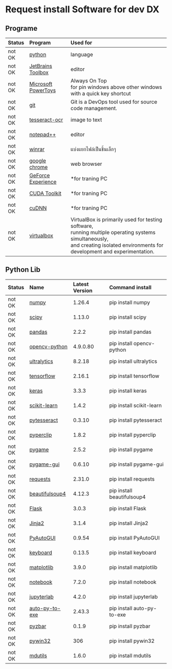 



# Request install Software for dev DX

## Programe
  

|Status|Program|Used for|
| :--- | :--- | :--- |
|not OK|[python](https://www.python.org/downloads/release/python-31011/)|language|
|not OK|[JetBrains Toolbox](https://www.jetbrains.com/toolbox-app/)|editor|
|not OK|[Microsoft PowerToys](https://learn.microsoft.com/th-th/windows/powertoys/)|Always On Top <br>for pin windows above other windows with a quick key shortcut|
|not OK|[git](https://git-scm.com/download/win/)|Git is a DevOps tool used for source code management.|
|not OK|[tesseract-ocr](https://github.com/UB-Mannheim/tesseract/wiki)|image to text|
|not OK|[notepad++](https://notepad-plus-plus.org/downloads/)|editor|
|not OK|[winrar](https://www.win-rar.com/predownload.html/)|แบ่งแยกไฟล์เป็นชิ้นเล็กๆ|
|not OK|[google chrome](https://www.google.com/intl/th/chrome/)|web browser|
|not OK|[GeForce Experience](https://www.nvidia.com/en-us/geforce/geforce-experience/)|*for traning PC|
|not OK|[CUDA Toolkit](https://developer.nvidia.com/cuda-toolkit-archive/)|*for traning PC|
|not OK|[cuDNN](https://developer.nvidia.com/rdp/cudnn-archive/)|*for traning PC|
|not OK|[virtualbox](https://www.virtualbox.org/wiki/Downloads/)|VirtualBox is primarily used for testing software, <br>running multiple operating systems simultaneously, <br>and creating isolated environments for development and experimentation.|

## Python Lib
  

|Status|Name|Latest Version|Command install|
| :--- | :--- | :--- | :--- |
|not OK|[numpy](https://pypi.org/project/numpy/)|1.26.4|pip install numpy|
|not OK|[scipy](https://pypi.org/project/scipy/)|1.13.0|pip install scipy|
|not OK|[pandas](https://pypi.org/project/pandas/)|2.2.2|pip install pandas|
|not OK|[opencv-python](https://pypi.org/project/opencv-python/)|4.9.0.80|pip install opencv-python|
|not OK|[ultralytics](https://pypi.org/project/ultralytics/)|8.2.18|pip install ultralytics|
|not OK|[tensorflow](https://pypi.org/project/tensorflow/)|2.16.1|pip install tensorflow|
|not OK|[keras](https://pypi.org/project/keras/)|3.3.3|pip install keras|
|not OK|[scikit-learn](https://pypi.org/project/scikit-learn/)|1.4.2|pip install scikit-learn|
|not OK|[pytesseract](https://pypi.org/project/pytesseract/)|0.3.10|pip install pytesseract|
|not OK|[pyperclip](https://pypi.org/project/pyperclip/)|1.8.2|pip install pyperclip|
|not OK|[pygame](https://pypi.org/project/pygame/)|2.5.2|pip install pygame|
|not OK|[pygame-gui](https://pypi.org/project/pygame-gui/)|0.6.10|pip install pygame-gui|
|not OK|[requests](https://pypi.org/project/requests/)|2.31.0|pip install requests|
|not OK|[beautifulsoup4](https://pypi.org/project/beautifulsoup4/)|4.12.3|pip install beautifulsoup4|
|not OK|[Flask](https://pypi.org/project/Flask/)|3.0.3|pip install Flask|
|not OK|[Jinja2](https://pypi.org/project/Jinja2/)|3.1.4|pip install Jinja2|
|not OK|[PyAutoGUI](https://pypi.org/project/PyAutoGUI/)|0.9.54|pip install PyAutoGUI|
|not OK|[keyboard](https://pypi.org/project/keyboard/)|0.13.5|pip install keyboard|
|not OK|[matplotlib](https://pypi.org/project/matplotlib/)|3.9.0|pip install matplotlib|
|not OK|[notebook](https://pypi.org/project/notebook/)|7.2.0|pip install notebook|
|not OK|[jupyterlab](https://pypi.org/project/jupyterlab/)|4.2.0|pip install jupyterlab|
|not OK|[auto-py-to-exe](https://pypi.org/project/auto-py-to-exe/)|2.43.3|pip install auto-py-to-exe|
|not OK|[pyzbar](https://pypi.org/project/pyzbar/)|0.1.9|pip install pyzbar|
|not OK|[pywin32](https://pypi.org/project/pywin32/)|306|pip install pywin32|
|not OK|[mdutils](https://pypi.org/project/mdutils/)|1.6.0|pip install mdutils|
